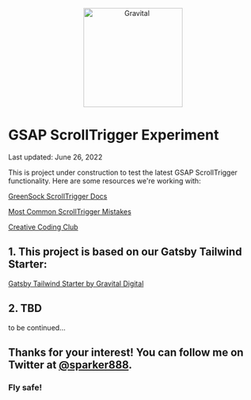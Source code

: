 <p align="center">
  <a href="https://www.gravitaldigital.com/">
    <img alt="Gravital" src="https://res.cloudinary.com/gravital-digital/image/upload/v1654201551/gravital-icon-transparent_gjk8o7.png" width="200" />
  </a>
</p>

# GSAP ScrollTrigger Experiment

Last updated: June 26, 2022

This is project under construction to test the latest GSAP ScrollTrigger functionality. Here are some resources we're working with:

[GreenSock ScrollTrigger Docs](https://greensock.com/docs/v3/Plugins/ScrollTrigger)

[Most Common ScrollTrigger Mistakes](https://greensock.com/st-mistakes/)

[Creative Coding Club](https://www.creativecodingclub.com/)

## 1. This project is based on our Gatsby Tailwind Starter:

[Gatsby Tailwind Starter by Gravital Digital](https://github.com/sparker888/gsapScroll.git)

## 2. TBD

to be continued...

## Thanks for your interest! You can follow me on Twitter at [@sparker888](https://www.twitter.com/sparker888).

### Fly safe!
